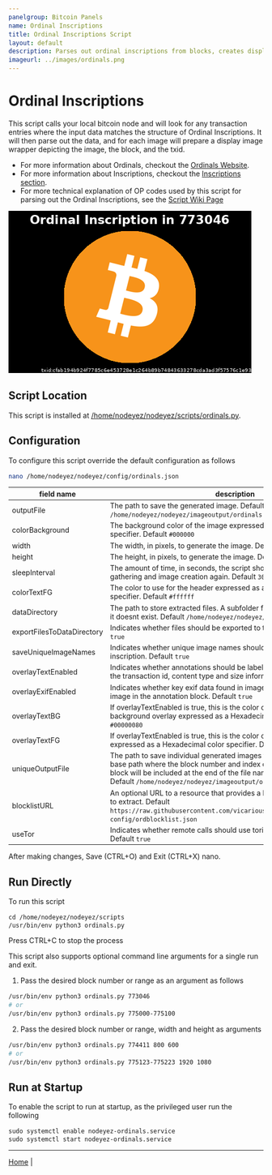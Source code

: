 ```yaml
---
panelgroup: Bitcoin Panels
name: Ordinal Inscriptions
title: Ordinal Inscriptions Script
layout: default
description: Parses out ordinal inscriptions from blocks, creates display wrappers for each with metadata
imageurl: ../images/ordinals.png
---
```


# Ordinal Inscriptions

This script calls your local bitcoin node and will look for any transaction entries
where the input data matches the structure of Ordinal Inscriptions.  It will then 
parse out the data, and for each image will prepare a display image wrapper depicting
the image, the block, and the txid.

- For more information about Ordinals, checkout the [Ordinals Website](https://docs.ordinals.com/).
- For more information about Inscriptions, checkout the [Inscriptions section](https://docs.ordinals.com/inscriptions.html).
- For more technical explanation of OP codes used by this script for parsing out the Ordinal Inscriptions, see the [Script Wiki Page](https://en.bitcoin.it/wiki/Script)

![sample ordinal display](../images/ordinals.png)

## Script Location

This script is installed at
[/home/nodeyez/nodeyez/scripts/ordinals.py](../scripts/ordinals.py).

## Configuration

To configure this script override the default configuration as follows

```sh
nano /home/nodeyez/nodeyez/config/ordinals.json
```

| field name | description |
| --- | --- |
| outputFile | The path to save the generated image. Default `/home/nodeyez/nodeyez/imageoutput/ordinals.png` |
| colorBackground | The background color of the image expressed as a hexadecimal color specifier. Default `#000000` |
| width | The width, in pixels, to generate the image. Default `480` |
| height | The height, in pixels, to generate the image. Default `320` |
| sleepInterval | The amount of time, in seconds, the script should wait before data gathering and image creation again. Default `30` |
| colorTextFG | The color to use for the header expressed as a hexadecimal color specifier. Default `#ffffff` |
| dataDirectory | The path to store extracted files. A subfolder for ordinals will be created if it doesnt exist. Default `/home/nodeyez/nodeyez/data/` |
| exportFilesToDataDirectory | Indicates whether files should be exported to the data directory. Default `true` |
| saveUniqueImageNames | Indicates whether unique image names should be created for each inscription. Default `true` |
| overlayTextEnabled | Indicates whether annotations should be labeled over the image to display the transaction id, content type and size information. Default `true` |
| overlayExifEnabled | Indicates whether key exif data found in images should be labeled over the image in the annotation block. Default `true` |
| overlayTextBG | If overlayTextEnabled is true, this is the color of the annotation text background overlay expressed as a Hexadecimal color specifier. Default `#00000080` |
| overlayTextFG | If overlayTextEnabled is true, this is the color of the annotation text expressed as a Hexadecimal color specifier. Default `#ffffff` |
| uniqueOutputFile | The path to save individual generated images for each inscription. This is a base path where the block number and index of the transaction in the block will be included at the end of the file name but before the extension. Default `/home/nodeyez/nodeyez/imageoutput/ordinals/ordinals.png` |
| blocklistURL | An optional URL to a resource that provides a list of block inscriptions not to extract. Default `https://raw.githubusercontent.com/vicariousdrama/nodeyez/main/sample-config/ordblocklist.json` |
| useTor | Indicates whether remote calls should use torify for privacy. Experimental. Default `true` |

After making changes, Save (CTRL+O) and Exit (CTRL+X) nano.

## Run Directly

To run this script

```shell
cd /home/nodeyez/nodeyez/scripts
/usr/bin/env python3 ordinals.py
```

Press CTRL+C to stop the process

This script also supports optional command line arguments for a single run and exit.

1. Pass the desired block number or range as an argument as follows

```sh
/usr/bin/env python3 ordinals.py 773046
# or
/usr/bin/env python3 ordinals.py 775000-775100
```


2. Pass the desired block number or range, width and height as arguments

```sh
/usr/bin/env python3 ordinals.py 774411 800 600
# or
/usr/bin/env python3 ordinals.py 775123-775223 1920 1080
```

## Run at Startup

To enable the script to run at startup, as the privileged user run the following

```shell
sudo systemctl enable nodeyez-ordinals.service
sudo systemctl start nodeyez-ordinals.service
```

---

[Home](../) | 

